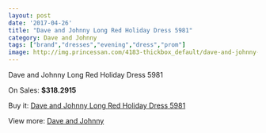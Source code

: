 ```yaml
---
layout: post
date: '2017-04-26'
title: "Dave and Johnny Long Red Holiday Dress 5981"
category: Dave and Johnny
tags: ["brand","dresses","evening","dress","prom"]
image: http://img.princessan.com/4183-thickbox_default/dave-and-johnny-long-red-holiday-dress-5981.jpg
---
```

Dave and Johnny Long Red Holiday Dress 5981

On Sales: **$318.2915**
<a href="https://www.princessan.com/en/dave-and-johnny/1933-dave-and-johnny-long-red-holiday-dress-5981.html"><amp-img layout="responsive" width="600" height="600" src="//img.princessan.com/4183-thickbox_default/dave-and-johnny-long-red-holiday-dress-5981.jpg" alt="Dave and Johnny Long Red Holiday Dress 5981 0" /></a>
<a href="https://www.princessan.com/en/dave-and-johnny/1933-dave-and-johnny-long-red-holiday-dress-5981.html"><amp-img layout="responsive" width="600" height="600" src="//img.princessan.com/4184-thickbox_default/dave-and-johnny-long-red-holiday-dress-5981.jpg" alt="Dave and Johnny Long Red Holiday Dress 5981 1" /></a>

Buy it: [Dave and Johnny Long Red Holiday Dress 5981](https://www.princessan.com/en/dave-and-johnny/1933-dave-and-johnny-long-red-holiday-dress-5981.html "Dave and Johnny Long Red Holiday Dress 5981")

View more: [Dave and Johnny](https://www.princessan.com/en/16-dave-and-johnny "Dave and Johnny")